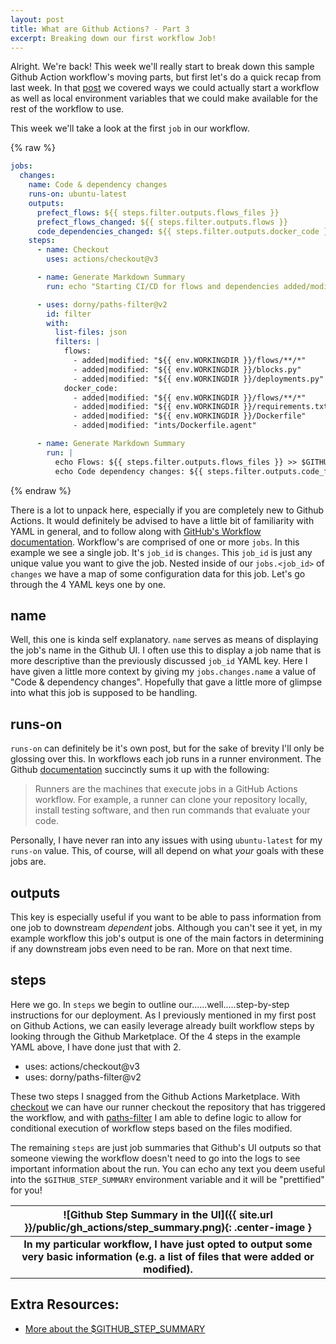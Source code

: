 ```yaml
---
layout: post
title: What are Github Actions? - Part 3
excerpt: Breaking down our first workflow Job!
---
```


Alright.  We're back! This week we'll really start to break down this sample Github Action workflow's
moving parts, but first let's do a quick recap from last week. In that [post](https://stubs.github.io/2023/01/30/gh-actions2/)
we covered ways we could actually start a workflow as well as local environment variables that we could make available for the
rest of the workflow to use.

This week we'll take a look at the first `job` in our workflow.

{% raw %}
```yaml
jobs:
  changes:
    name: Code & dependency changes
    runs-on: ubuntu-latest
    outputs:
      prefect_flows: ${{ steps.filter.outputs.flows_files }}
      prefect_flows_changed: ${{ steps.filter.outputs.flows }}
      code_dependencies_changed: ${{ steps.filter.outputs.docker_code }}
    steps:
      - name: Checkout
        uses: actions/checkout@v3

      - name: Generate Markdown Summary
        run: echo "Starting CI/CD for flows and dependencies added/modified with commit $GITHUB_SHA" >> $GITHUB_STEP_SUMMARY

      - uses: dorny/paths-filter@v2
        id: filter
        with:
          list-files: json
          filters: |
            flows:
              - added|modified: "${{ env.WORKINGDIR }}/flows/**/*"
              - added|modified: "${{ env.WORKINGDIR }}/blocks.py"
              - added|modified: "${{ env.WORKINGDIR }}/deployments.py"
            docker_code:
              - added|modified: "${{ env.WORKINGDIR }}/flows/**/*"
              - added|modified: "${{ env.WORKINGDIR }}/requirements.txt"
              - added|modified: "${{ env.WORKINGDIR }}/Dockerfile"
              - added|modified: "ints/Dockerfile.agent"

      - name: Generate Markdown Summary
        run: |
          echo Flows: ${{ steps.filter.outputs.flows_files }} >> $GITHUB_STEP_SUMMARY
          echo Code dependency changes: ${{ steps.filter.outputs.code_files }} >> $GITHUB_STEP_SUMMARY
```
{% endraw %}

There is a lot to unpack here, especially if you are completely new to Github Actions. It would definitely be advised to have a little bit of familiarity with YAML in general, and to follow along
with [GitHub's Workflow documentation](https://docs.github.com/en/actions/using-workflows/workflow-syntax-for-github-actions). Workflow's are comprised of one or more `jobs`. In this example we see
a single job.  It's `job_id` is `changes`. This `job_id` is just any unique value you want to give the job.
Nested inside of our `jobs.<job_id>` of `changes` we have a map of some configuration data for this job. Let's go through the 4 YAML keys one by one.

## name
Well, this one is kinda self explanatory. `name` serves as means of displaying the job's name in the Github UI. I often use this to display a job name
that is more descriptive than the previously discussed `job_id` YAML key. Here I have given a little more context by giving my `jobs.changes.name` a value of "Code & dependency changes".
Hopefully that gave a little more of glimpse into what this job is supposed to be handling.

## runs-on
`runs-on` can definitely be it's own post, but for the sake of brevity I'll only be glossing over this. In workflows each job runs in a runner environment.
The Github [documentation](https://docs.github.com/en/actions/using-github-hosted-runners/about-github-hosted-runners#overview-of-github-hosted-runners) succinctly sums it up with the following:

>Runners are the machines that execute jobs in a GitHub Actions workflow. For example, a runner can clone your repository locally, install testing software,
>and then run commands that evaluate your code.

Personally, I have never ran into any issues with using `ubuntu-latest` for my `runs-on` value. This, of course, will all depend on what _your_ goals with these jobs are.

## outputs
This key is especially useful if you want to be able to pass information from one job to downstream _dependent_ jobs. Although you can't see it yet, in my example workflow this
job's output is one of the main factors in determining if any downstream jobs even need to be ran. More on that next time.

## steps
Here we go. In `steps` we begin to outline our......well.....step-by-step instructions for our deployment.
As I previously mentioned in my first post on Github Actions, we can easily leverage already built workflow steps by looking through the
Github Marketplace. Of the 4 steps in the example YAML above, I have done just that with 2.

* uses: actions/checkout@v3
* uses: dorny/paths-filter@v2

These two steps I snagged from the Github Actions Marketplace. With [checkout](https://github.com/marketplace/actions/checkout) we can have our runner checkout the repository
that has triggered the workflow, and with [paths-filter](https://github.com/marketplace/actions/paths-changes-filter) I am able to define logic to allow for conditional
execution of workflow steps based on the files modified.

The remaining `steps` are just job summaries that Github's UI outputs so that someone viewing the workflow doesn't need to go into the logs to see important information about
the run. You can echo any text you deem useful into the `$GITHUB_STEP_SUMMARY` environment variable and it will be "prettified" for you!


|![Github Step Summary in the UI]({{ site.url }}/public/gh_actions/step_summary.png){: .center-image }|
|:--:|
| <b>In my particular workflow, I have just opted to output some very basic information (e.g. a list of files that were added or modified).</b>|




## Extra Resources:
* [More about the $GITHUB_STEP_SUMMARY](https://docs.github.com/en/actions/using-workflows/workflow-commands-for-github-actions#adding-a-job-summary)
